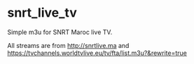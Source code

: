 # snrt_live_tv
Simple m3u for SNRT Maroc live TV.

All streams are from http://snrtlive.ma and https://tvchannels.worldtvlive.eu/tv/fta/list.m3u?&rewrite=true
